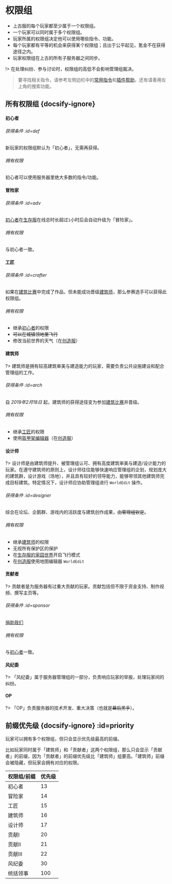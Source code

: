 [server-survival]: /mc-servers/survival.md
[server-creative]: /mc-servers/creative.md
[worlds-of-survival]: /mc-servers/survival.md#home

# 权限组

* 上古服的每个玩家都至少属于一个权限组。
* 一个玩家可以同时属于多个权限组。
* 玩家所属的权限组决定他可以使用哪些指令、功能。
* 每个玩家都有平等的机会来获得某个权限组；且出于公平起见，氪金不在获得途径之内。
* 玩家权限组在上古的所有子服务器之间同步。

!> 在处理纠纷、参与讨论时，权限组的高低不会影响管理组裁决。

> 要寻找相关指令，请参考左侧边栏中的[常用指令](/welcome/commands.md)和[插件帮助](/welcome/plugins.md)。还有请善用左上角的搜索功能。

## 所有权限组 {docsify-ignore}

<!-- tabs:start -->

#### **初心者**

###### 获得条件 :id=def

新玩家的权限组默认为「初心者」，无需再获得。

###### 拥有权限

初心者可以使用服务器里绝大多数的指令/功能。

#### **冒险家**

###### 获得条件 :id=adv

[初心者](#def)在[生存服][server-survival]在线总时长超过`1`小时后会自动升级为「冒险家」。

###### 拥有权限

与初心者一致。

#### **工匠**

###### 获得条件 :id=crafter

如果在[建筑比赛](games/build.md)中完成了作品，但未能成功晋级[建筑师](#arch)，那么参赛选手可以获得此权限组。

###### 拥有权限

* 继承[初心者](#def)的权限
* ~~可以在城镇领地里飞行~~
* 修改当前世界的天气（在[创造服][server-creative]）

#### **建筑师**

?> 建筑师是拥有较高建筑审美与建造能力的玩家，需要负责公共设施建设和配合管理组的工作。

###### 获得条件 :id=arch

自 *2019年2月18日* 起，建筑师的获得途径变为参加[建筑比赛](games/build.md)并晋级。

###### 拥有权限

* 继承[工匠](#crafter)的权限
* 使用[盔甲架编辑器](../plugins/ast.md)（在[创造服][server-creative]）

#### **设计师**

?> 设计师是由建筑师提升、被管理组认可、拥有高度建筑审美与建造/设计能力的玩家。在遵守建筑师的原则上，设计师往往能够快速响应管理组的企划，规划庞大的建筑群，设计游戏（场地），并且具有较好的领导能力，能够带领其他建筑师完成目标建筑。特定情况下，设计师应协助管理组进行 `WorldEdit` 操作。

###### 获得条件 :id=designer

综合在论坛、企鹅群、游戏内的活跃度与建筑创作成果，~~由管理组钦定~~。

###### 拥有权限

* 继承[建筑师](#arch)的权限
* 无视所有保护区的保护
* 在[生存服的家园世界][worlds-of-survival]开启飞行模式
* 在[创造服][server-creative]使用地图编辑器 `WorldEdit`

#### **贡献者**

?> 贡献者是为服务器有过重大贡献的玩家。贡献包括但不限于资金支持、制作视频、撰写主页等。

###### 获得条件 :id=sponsor

[捐助我们](/sponsor.md)

###### 拥有权限

与[初心者](#def)一致。

#### **风纪委**

?> 「风纪委」属于服务器管理组的一部分，负责响应玩家的举报，处理玩家间的纠纷。

<!-- [参与贡献](/sponsor.md) -->

#### **OP**

?> 「OP」负责服务器的技术开发、重大决策（也就是~~幕后黑手~~）。

<!-- [参与贡献](/sponsor.md) -->

<!-- tabs:end -->

## 前缀优先级 {docsify-ignore} :id=priority

玩家可以拥有多个权限组，但只会显示优先级最高的前缀。

比如玩家同时属于「建筑师」和「贡献者」这两个权限组，那么只会显示「贡献者」的前缀，因为「贡献者」的前缀优先级比「建筑师」组要高。「建筑师」前缀会被隐藏，但玩家会拥有对应的权限。

| 权限组/前缀 | 优先级 |
| ----------- | ------ |
| 初心者      | 13     |
| 冒险家      | 14     |
| 工匠        | 15     |
| 建筑师      | 16     |
| 设计师      | 17     |
| 贡献I       | 20     |
| 贡献II      | 21     |
| 贡献III     | 22     |
| 风纪委      | 30     |
| 统括领事    | 100    |
